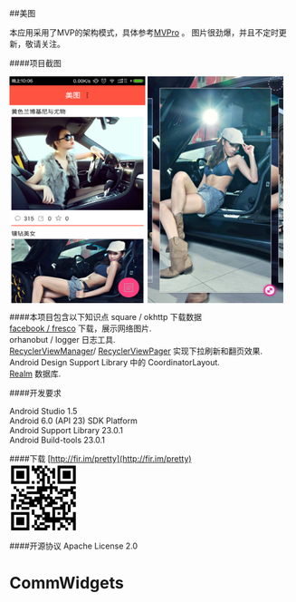 ##美图

本应用采用了MVP的架构模式，具体参考[MVPro](https://github.com/qibin0506/MVPro) 。 图片很劲爆，并且不定时更新，敬请关注。

####项目截图

<img src="https://github.com/KurtisHu/Pretty/blob/master/screenshots/main2.png" width = "240" height = "400" alt="图片名称" align=center />

<img src="https://github.com/KurtisHu/Pretty/blob/master/screenshots/details.png" width = "240" height = "400" alt="图片名称" align=center />


####本项目包含以下知识点
square / okhttp 下载数据<br/>
[facebook / fresco](https://github.com/facebook/fresco) 下载，展示网络图片.<br/>
orhanobut / logger 日志工具.<br/>
[RecyclerViewManager](https://github.com/Syehunter/RecyclerViewManager)/ [RecyclerViewPager](https://github.com/lsjwzh/RecyclerViewPager) 实现下拉刷新和翻页效果.<br/>
Android Design Support Library 中的 CoordinatorLayout.<br/>
[Realm](https://realm.io) 数据库.



####开发要求
<p>
  Android Studio 1.5<br/>
  Android 6.0 (API 23) SDK Platform<br/>
  Android Support Library 23.0.1<br/>
  Android Build-tools 23.0.1<br/>
</p>

####下载
 [http://fir.im/pretty](http://fir.im/pretty)       
 <img src="https://github.com/KurtisHu/Pretty/blob/master/screenshots/pretty.png" width = "120" height = "120" alt="图片名称" align=center />


####开源协议 
Apache License 2.0
# CommWidgets
